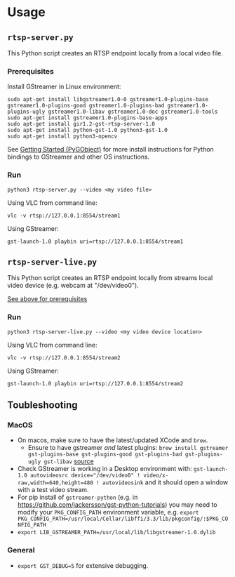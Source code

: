# Usage

## `rtsp-server.py`

This Python script creates an RTSP endpoint locally from a local video file.

### Prerequisites

Install GStreamer in Linux environment:
```
sudo apt-get install libgstreamer1.0-0 gstreamer1.0-plugins-base gstreamer1.0-plugins-good gstreamer1.0-plugins-bad gstreamer1.0-plugins-ugly gstreamer1.0-libav gstreamer1.0-doc gstreamer1.0-tools
sudo apt-get install gstreamer1.0-plugins-base-apps
sudo apt-get install gir1.2-gst-rtsp-server-1.0
sudo apt-get install python-gst-1.0 python3-gst-1.0
sudo apt-get install python3-opencv
```

See [Getting Started (PyGObject)](https://pygobject.readthedocs.io/en/latest/getting_started.html#ubuntu-getting-started) for more install instructions for Python bindings to GStreamer and other OS instructions.

### Run

```
python3 rtsp-server.py --video <my video file>
```

Using VLC from command line:

```
vlc -v rtsp://127.0.0.1:8554/stream1
```

Using GStreamer:

```
gst-launch-1.0 playbin uri=rtsp://127.0.0.1:8554/stream1
```

## `rtsp-server-live.py`

This Python script creates an RTSP endpoint locally from streams local video device (e.g.  webcam at "/dev/video0").

[See above for prerequisites](#prerequisites)

### Run

```
python3 rtsp-server-live.py --video <my video device location>
```

Using VLC from command line:

```
vlc -v rtsp://127.0.0.1:8554/stream2
```

Using GStreamer:

```
gst-launch-1.0 playbin uri=rtsp://127.0.0.1:8554/stream2
```

## Toubleshooting

### MacOS

- On macos, make sure to have the latest/updated XCode and `brew`.
    - Ensure to have gstreamer _and_ latest plugins:  `brew install gstreamer gst-plugins-base gst-plugins-good gst-plugins-bad gst-plugins-ugly gst-libav` [source](https://stackoverflow.com/questions/32807973/installing-gstreamer-1-0-on-mac-os-x-mavericks)
- Check GStreamer is working in a Desktop environment with: `gst-launch-1.0 autovideosrc device="/dev/video0" ! video/x-raw,width=640,height=480 ! autovideosink` and it should open a window with a test video stream.
- For pip install of `gstreamer-python` (e.g. in https://github.com/jackersson/gst-python-tutorials) you may need to modify your `PKG_CONFIG_PATH` environment variable, e.g. `export PKG_CONFIG_PATH=/usr/local/Cellar/libffi/3.3/lib/pkgconfig/:$PKG_CONFIG_PATH`
- `export LIB_GSTREAMER_PATH=/usr/local/lib/libgstreamer-1.0.dylib`

### General

- `export GST_DEBUG=5` for extensive debugging.